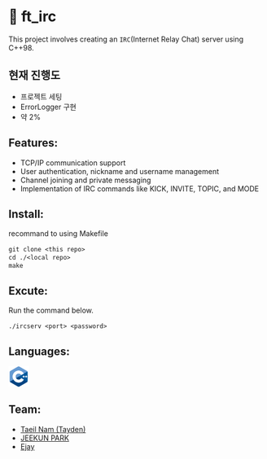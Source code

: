 # 💬 ft_irc
This project involves creating an ```IRC```(Internet Relay Chat) server using C++98.

## 현재 진행도
- 프로젝트 세팅
- ErrorLogger 구현
- 약 2%



## Features:
- TCP/IP communication support
- User authentication, nickname and username management
- Channel joining and private messaging
- Implementation of IRC commands like KICK, INVITE, TOPIC, and MODE

## Install:
recommand to using Makefile
```
git clone <this repo>
cd ./<local repo>
make
```

## Excute:
Run the command below.
```
./ircserv <port> <password>
```

## Languages:
<a href="https://www.w3schools.com/cpp/" target="_blank" rel="noreferrer"> 
  <img src="https://raw.githubusercontent.com/devicons/devicon/master/icons/cplusplus/cplusplus-original.svg" alt="cplusplus" width="40" height="40"/> 
</a> 

## Team:
- [Taeil Nam (Tayden)](https://github.com/Taeil-Nam)
- [JEEKUN PARK](https://github.com/jeekpark)
- [Ejay](https://github.com/Eonjoo-Oh)
